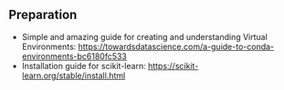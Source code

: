 ## Preparation

- Simple and amazing guide for creating and understanding Virtual Environments: https://towardsdatascience.com/a-guide-to-conda-environments-bc6180fc533
- Installation guide for scikit-learn: https://scikit-learn.org/stable/install.html